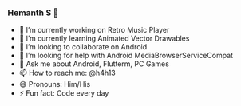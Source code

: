 ### Hemanth S 👋


- 🔭 I’m currently working on Retro Music Player
- 🌱 I’m currently learning Animated Vector Drawables
- 👯 I’m looking to collaborate on Android
- 🤔 I’m looking for help with Android MediaBrowserServiceCompat
- 💬 Ask me about Android, Flutterm, PC Games
- 📫 How to reach me: @h4h13
- 😄 Pronouns: Him/His
- ⚡ Fun fact: Code every day
